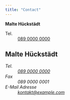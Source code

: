 ```yaml
---
title: "Contact"
---
```


**Malte Hückstädt**  <dt>Tel.</dt> <dd><a href="tel:+49-89-00000000">089 0000 0000</a></dd>

<h2>Malte Hückstädt</h2>
<address>
  <dl>
    <dt>Tel.</dt>
    <dd><a href="tel:+49-89-00000000">089 0000 0000</a></dd>
    <dt>Fax</dt>
    <dd>089 0000 0001</dd>
    <dt>E-Mail Adresse</dt>
    <dd><a href="mailto:kontakt@example.com">kontakt@example.com</a></dd>

  </dl>
</address>
